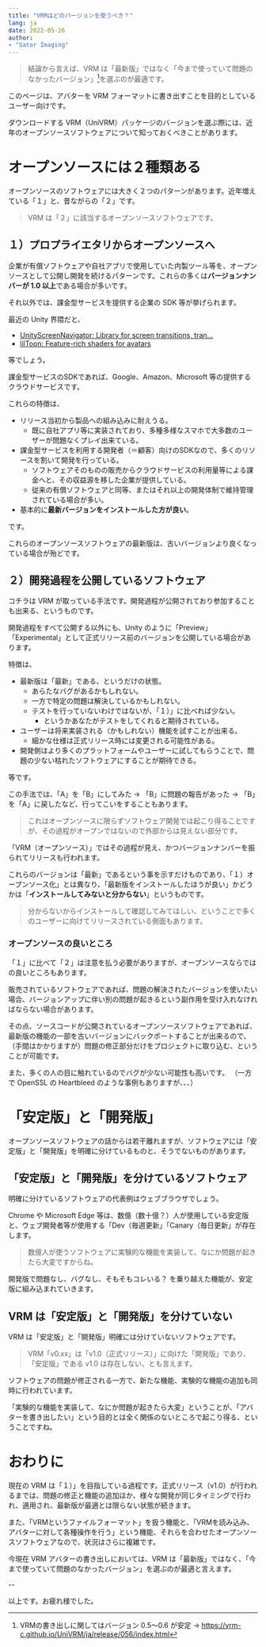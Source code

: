 ```yaml
---
title: "VRMはどのバージョンを使うべき？"
lang: ja
date: 2022-05-26
author:
- "Sator Imaging"
---
```




> 結論から言えば、VRM は「最新版」ではなく「今まで使っていて問題のなかったバージョン」[^1]を選ぶのが最適です。



<!--
アドベントカレンダー２、埋まっていないのも寂しいなと思い遅れて登録しました。どうぞよろしくお願いします。

--

近年 Unity 向けのオープンソースなモノが増えている印象があります。

先日も CyberAgent ゲーム事業部が Unity 向けエフェクトシェーダーをオープンソースとしてリリースしました。

- [NOVA Shader: Particle System用多機能シェーダ](https://github.com/CyberAgentGameEntertainment/NovaShader/blob/main/README_JA.md)


それら「オープンソースは無償で高品質」という印象を与えるプロジェクトが多数存在する影響か、深く考えず最新版をインストールして躓いてしまう事例が見受けられます。


ここでは主にアバターを VRM フォーマットに書き出すことを目的としているユーザー向けの、ダウンロードする VRM（UniVRM）パッケージのバージョンを選ぶ際に知っておくべきことをまとめた記事です。
-->



このページは、アバターを VRM フォーマットに書き出すことを目的としているユーザー向けです。



ダウンロードする VRM（UniVRM）パッケージのバージョンを選ぶ際には、近年のオープンソースソフトウェアについて知っておくべきことがあります。



# オープンソースには２種類ある

オープンソースのソフトウェアには大きく２つのパターンがあります。近年増えている「１」と、昔ながらの「２」です。

> VRM は「２」に該当するオープンソースソフトウェアです。


<!--
https://qiita.com/sator_imaging/items/7d3de1a852082911dc7f
-->


## １）プロプライエタリからオープンソースへ

企業が有償ソフトウェアや自社アプリで使用していた内製ツール等を、オープンソースとして公開し開発を続けるパターンです。これらの多くは**バージョンナンバーが 1.0 以上**である場合が多いです。

それ以外では、課金型サービスを提供する企業の SDK 等が挙げられます。

最近の Unity 界隈だと、

- [UnityScreenNavigator: Library for screen transitions, tran...](https://github.com/Haruma-K/UnityScreenNavigator)
- [lilToon: Feature-rich shaders for avatars](https://github.com/lilxyzw/lilToon)


等でしょう。

課金型サービスのSDKであれば、Google、Amazon、Microsoft 等の提供するクラウドサービスです。


これらの特徴は、

- リリース当初から製品への組み込みに耐えうる。
    - 既に自社アプリ等に実装されており、多種多様なスマホで大多数のユーザーが問題なくプレイ出来ている。
- 課金型サービスを利用する開発者（＝顧客）向けのSDKなので、多くのリソースを割いて開発を行っている。
    - ソフトウェアそのものの販売からクラウドサービスの利用量等による課金へと、その収益源を移した企業が提供している。
    - 従来の有償ソフトウェアと同等、またはそれ以上の開発体制で維持管理されている場合が多い。
- 基本的に**最新バージョンをインストールした方が良い**。

です。


これらのオープンソースソフトウェアの最新版は、古いバージョンより良くなっている場合が殆どです。



## ２）開発過程を公開しているソフトウェア

コチラは VRM が取っている手法です。開発過程が公開されており参加することも出来る、というものです。

開発過程をすべて公開する以外にも、Unity のように「Preview」「Experimental」として正式リリース前のバージョンを公開している場合があります。

特徴は、

- 最新版は「最新」である、というだけの状態。
    - あらたなバグがあるかもしれない。
    - 一方で特定の問題は解決しているかもしれない。
    - テストを行っていないわけではないが、「１）」に比べれば少ない。
        - というかあなたがテストをしてくれると期待されている。
- ユーザーは将来実装される（かもしれない）機能を試すことが出来る。
    - 細かな仕様は正式リリース時には変更される可能性がある。
- 開発側はより多くのプラットフォームやユーザーに試してもらうことで、問題の少ない枯れたソフトウェアにすることが期待できる。


等です。


この手法では、「A」を「B」にしてみた → 「B」に問題の報告があった → 「B」を「A」に戻したなど、行ってこいをすることもあります。

> これはオープンソースに限らずソフトウェア開発では起こり得ることですが、その過程がオープンではないので外部からは見えない部分です。

「VRM（オープンソース）」ではその過程が見え、かつバージョンナンバーを振られてリリースも行われます。

これらのバージョンは「最新」であるという事を示すだけものであり、「１）オープンソース化」とは異なり、「最新版をインストールしたほうが良い」かどうかは「**インストールしてみないと分からない**」というものです。

> 分からないからインストールして確認してみてほしい、ということで多くのユーザーに向けてリリースされている側面もあります。



### オープンソースの良いところ

「１」に比べて「２」は注意を払う必要がありますが、オープンソースならではの良いところもあります。

販売されているソフトウェアであれば、問題の解決されたバージョンを使いたい場合、バージョンアップに伴い別の問題が起きるという副作用を受け入れなければならない場合があります。


その点、ソースコードが公開されているオープンソースソフトウェアであれば、最新版の機能の一部を古いバージョンにバックポートすることが出来るので、（手間はかかりますが）問題の修正部分だけをプロジェクトに取り込む、ということが可能です。


また、多くの人の目に触れているのでバグが少ない可能性も高いです。
（一方で OpenSSL の Heartbleed のような事例もありますが、、、）





# 「安定版」と「開発版」


オープンソースソフトウェアの話からは若干離れますが、ソフトウェアには「安定版」と「開発版」を明確に分けているものと、そうでないものがあります。


## 「安定版」と「開発版」を分けているソフトウェア

明確に分けているソフトウェアの代表例はウェブブラウザでしょう。

Chrome や Microsoft Edge 等は、数億（数十億？）人が使用している安定版と、ウェブ開発者等が使用する「Dev（毎週更新」「Canary（毎日更新」が存在します。


> 数億人が使うソフトウェアに実験的な機能を実装して、なにか問題が起きたら大変ですからね。



開発版で問題なし、バグなし、そもそもコレいる？ を乗り越えた機能が、安定版に組み込まれていきます。


## VRM は「安定版」と「開発版」を分けていない

VRM は「安定版」と「開発版」明確には分けていないソフトウェアです。


> VRM「v0.xx」は「v1.0（正式リリース）」に向けた「開発版」であり、「安定版」である v1.0 は存在しない、とも言えます。



ソフトウェアの問題が修正される一方で、新たな機能、実験的な機能の追加も同時に行われています。

「実験的な機能を実装して、なにか問題が起きたら大変」ということが、「アバターを書き出したい」という目的とは全く関係のないところで起こり得る、ということですね。


<!--
現在の「VRM（v0.xx＝開発版）」は、そういった問題の発生を防ぐため、安定版の正式リリースに向けた開発をオープンソースで行っている状態です。
-->

<!--
ウェブブラウザのようにユーザーや開発者が多く存在する場合と異なり、これらを明確に分けてしまった場合、「VRM（開発版）」をインストールする人は減ってしまうでしょう。


それでは、「より多くのプラットフォームやユーザーに試してもらい、問題の少ない枯れたソフトウェアにすること」という目的を達成することは困難となります。
-->

<!--
v1.0（正式リリース）に向けた作業と、既存のバージョンを安定させる作業を、v0.xx に対して同時に行っている状態は妥当な判断と言えます。
-->



# おわりに

現在の VRM は「１）」を目指している過程です。正式リリース（v1.0）が行われるまでは、問題の修正と機能の追加ほか、様々な開発が同じタイミングで行われ、適用され、最新版が最適とは限らない状態が続きます。

また、「VRMというファイルフォーマット」を扱う機能と、「VRMを読み込み、アバターに対して各種操作を行う」という機能、それらを合わせたオープンソースソフトウェアなので、状況はさらに複雑です。


今現在 VRM アバターの書き出しにおいては、VRM は「最新版」ではなく、「今まで使っていて問題のなかったバージョン」を選ぶのが最適と言えます。



--


以上です。お疲れ様でした。



[^1]: VRMの書き出しに関してはバージョン 0.5～0.6 が安定 → https://vrm-c.github.io/UniVRM/ja/release/056/index.html
